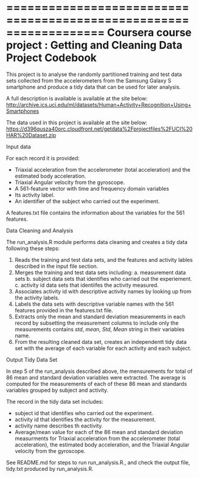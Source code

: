 ==================================================================
Coursera course project : Getting and Cleaning Data Project Codebook
==================================================================

This project is to analyse the randomly partitioned training and test data sets collected from
the accelerometers from the Samsung Galaxy S smartphone and produce a tidy data that can be used for later
analysis.

A full description is available is available at the site below:
  http://archive.ics.uci.edu/ml/datasets/Human+Activity+Recognition+Using+Smartphones 

The data used in this project is available at the site below:
  https://d396qusza40orc.cloudfront.net/getdata%2Fprojectfiles%2FUCI%20HAR%20Dataset.zip

Input data

For each record it is provided:

- Triaxial acceleration from the accelerometer (total acceleration) and the estimated body acceleration.
- Triaxial Angular velocity from the gyroscope. 
- A 561-feature vector with time and frequency domain variables
- Its activity label. 
- An identifier of the subject who carried out the experiment. 

A features.txt file contains the information about the variables for the 561 features.

Data Cleaning and Analysis

The run_analysis.R module performs data cleaning and creates a tidy data following these steps:

1. Reads the training and test data sets, and the features and activity lables described in 
   the input file section.
2. Merges the training and test data sets including:
     a. measurement data sets 
     b. subject data sets that identifies who carried out the experiement.
     c. activity id data sets that identiifes the activity measured.
3. Associates activity id with  descriptive activity names by looking up from the activity labels.
4. Labels the data sets with descriptive variable names with the 561 features provided in the 
   features.txt file.
5. Extracts only the mean and standard deviation measurements in  each record
   by subsetting the measurement columns to include only the measurements contains *std*, 
   *mean*, *Std*, *Mean* string in their variables name.
6. From the resulting cleaned data set, creates an independentt tidy data set with the average of each
   variable for each activity and each subject.
   

Output Tidy Data Set 

In step 5 of the run_analysis described above, the mensurements for total of 86 mean and 
standard deviation variables were extracted. The average is computed for the measurements of
each of these 86 mean and standards variables grouped by subject and activity.
 
The record in the tidy data set includes:

- subject id that identifies who carried out the experiment. 
- activity id that identifies the activity for the measurement.
- activity name describes th eactivity.
- Average/mean value for each of the 86 mean and standard deviation measurments for 
  Triaxial acceleration from the accelerometer (total acceleration), the estimated body acceleration, 
  and the Triaxial Angular velocity from the gyroscope.


See README.md for steps to run run_analysis.R., and check the output file, tidy.txt produced by
run_analysis.R.

